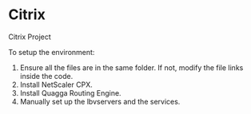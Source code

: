 # Citrix
Citrix Project

To setup the environment:

1. Ensure all the files are in the same folder. If not, modify the file links inside the code.
2. Install NetScaler CPX.
3. Install Quagga Routing Engine.
4. Manually set up the lbvservers and the services.

